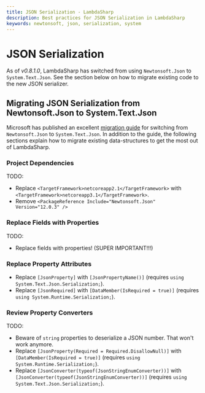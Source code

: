 ```yaml
---
title: JSON Serialization - LambdaSharp
description: Best practices for JSON Serialization in LambdaSharp
keywords: newtonsoft, json, serialization, system
---
```


# JSON Serialization

As of _v0.8.1.0_, LambdaSharp has switched from using `Newtonsoft.Json` to `System.Text.Json`. See the section below on how to migrate existing code to the new JSON serializer.

## Migrating JSON Serialization from Newtonsoft.Json to System.Text.Json

Microsoft has published an excellent [migration guide](https://docs.microsoft.com/en-us/dotnet/standard/serialization/system-text-json-migrate-from-newtonsoft-how-to) for switching from `Newtonsoft.Json` to `System.Text.Json`. In addition to the guide, the following sections explain how to migrate existing data-structures to get the most out of LambdaSharp.

### Project Dependencies

TODO:
* Replace `<TargetFramework>netcoreapp2.1</TargetFramework>` with `<TargetFramework>netcoreapp3.1</TargetFramework>`.
* Remove `<PackageReference Include="Newtonsoft.Json" Version="12.0.3" />`

### Replace Fields with Properties

TODO:
* Replace fields with properties! (SUPER IMPORTANT!!!)

### Replace Property Attributes

* Replace `[JsonProperty]` with `[JsonPropertyName()]` (requires `using System.Text.Json.Serialization;`).
* Replace `[JsonRequired]` with `[DataMember(IsRequired = true)]` (requires `using System.Runtime.Serialization;`).

### Review Property Converters

TODO:
* Beware of `string` properties to deserialize a JSON number. That won't work anymore.
* Replace `[JsonProperty(Required = Required.DisallowNull)]` with `[DataMember(IsRequired = true)]` (requires `using System.Runtime.Serialization;`).
* Replace `[JsonConverter(typeof(JsonStringEnumConverter))]` with `[JsonConverter(typeof(JsonStringEnumConverter))]` (requires `using System.Text.Json.Serialization;`).
